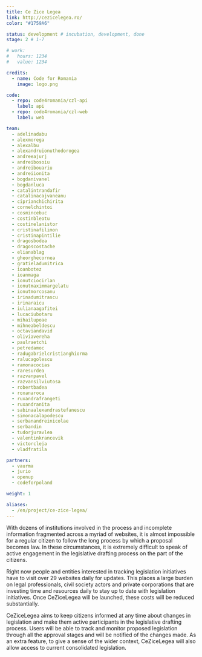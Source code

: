 ```yaml
---
title: Ce Zice Legea
link: http://cezicelegea.ro/
color: "#1759A6"

status: development # incubation, development, done
stage: 2 # 1-7

# work:
#   hours: 1234
#   value: 1234

credits:
  - name: Code for Romania
    image: logo.png

code:
  - repo: code4romania/czl-api
    label: api
  - repo: code4romania/czl-web
    label: web

team:
  - adelinadabu
  - alexmorega
  - alexalbu
  - alexandruionuthodorogea
  - andreeajurj
  - andreibosoiu
  - andreibouariu
  - andreiionita
  - bogdanivanel
  - bogdanluca
  - catalintrandafir
  - catalinacajvaneanu
  - ciprianchichirita
  - cornelchintoi
  - cosmincebuc
  - costinbleotu
  - costinelanistor
  - cristinafilimon
  - cristinapintilie
  - dragosbodea
  - dragoscostache
  - elianablag
  - gheorghecornea
  - gratieladumitrica
  - ioanbotez
  - ioanmaga
  - ionutciocirlan
  - ionutmaximmargelatu
  - ionutmorcosanu
  - irinadumitrascu
  - irinaraicu
  - iulianaagafitei
  - lucaciubotaru
  - mihailupoae
  - mihneabeldescu
  - octaviandavid
  - oliviavereha
  - paulraetchi
  - petredamoc
  - radugabrielcristianghiorma
  - ralucagolescu
  - ramonacocias
  - raresurdea
  - razvanpavel
  - razvansilviutosa
  - robertbadea
  - roxanaroca
  - ruxandrafrangeti
  - ruxandranita
  - sabinaalexandrastefanescu
  - simonacalapodescu
  - serbanandreinicolae
  - serbandin
  - tudorjuravlea
  - valentinkrancevik
  - victorcleja
  - vladfratila

partners:
  - vaurma
  - jurio
  - openup
  - codeforpoland

weight: 1

aliases:
  - /en/project/ce-zice-legea/
---
```

With dozens of institutions involved in the process and incomplete information fragmented across a myriad of websites, it is almost impossible for a regular citizen to follow the long process by which a proposal becomes law. In these circumstances, it is extremely difficult to speak of active engagement in the legislative drafting process on the part of the citizens.

Right now people and entities interested in tracking legislation initiatives have to visit over 29 websites daily for updates. This places a large burden on legal professionals, civil society actors and private corporations that are investing time and resources daily to stay up to date with legislation initiatives. Once CeZiceLegea will be launched, these costs will be reduced substantially.

CeZiceLegea aims to keep citizens informed at any time about changes in legislation and make them active participants in the legislative drafting process. Users will be able to track and monitor proposed legislation through all the approval stages and will be notified of the changes made. As an extra feature, to give a sense of the wider context, CeZiceLegea will also allow access to current consolidated legislation.
